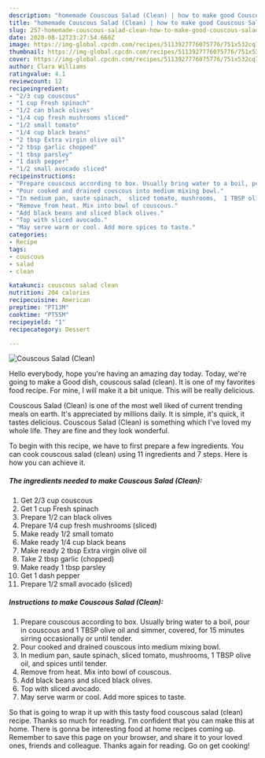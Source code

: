 ```yaml
---
description: "homemade Couscous Salad (Clean) | how to make good Couscous Salad (Clean)"
title: "homemade Couscous Salad (Clean) | how to make good Couscous Salad (Clean)"
slug: 257-homemade-couscous-salad-clean-how-to-make-good-couscous-salad-clean
date: 2020-08-12T23:27:54.660Z
image: https://img-global.cpcdn.com/recipes/5113927776075776/751x532cq70/couscous-salad-clean-recipe-main-photo.jpg
thumbnail: https://img-global.cpcdn.com/recipes/5113927776075776/751x532cq70/couscous-salad-clean-recipe-main-photo.jpg
cover: https://img-global.cpcdn.com/recipes/5113927776075776/751x532cq70/couscous-salad-clean-recipe-main-photo.jpg
author: Clara Williams
ratingvalue: 4.1
reviewcount: 12
recipeingredient:
- "2/3 cup couscous"
- "1 cup Fresh spinach"
- "1/2 can black olives"
- "1/4 cup fresh mushrooms sliced"
- "1/2 small tomato"
- "1/4 cup black beans"
- "2 tbsp Extra virgin olive oil"
- "2 tbsp garlic chopped"
- "1 tbsp parsley"
- "1 dash pepper"
- "1/2 small avocado sliced"
recipeinstructions:
- "Prepare couscous according to box. Usually bring water to a boil, pour in couscous and 1 TBSP olive oil and simmer, covered, for 15 minutes sirring occasionally or until tender."
- "Pour cooked and drained couscous into medium mixing bowl."
- "In medium pan, saute spinach,  sliced tomato, mushrooms,  1 TBSP olive oil, and spices until tender."
- "Remove from heat. Mix into bowl of couscous."
- "Add black beans and sliced black olives."
- "Top with sliced avocado."
- "May serve warm or cool. Add more spices to taste."
categories:
- Recipe
tags:
- couscous
- salad
- clean

katakunci: couscous salad clean 
nutrition: 204 calories
recipecuisine: American
preptime: "PT13M"
cooktime: "PT55M"
recipeyield: "1"
recipecategory: Dessert

---
```



![Couscous Salad (Clean)](https://img-global.cpcdn.com/recipes/5113927776075776/751x532cq70/couscous-salad-clean-recipe-main-photo.jpg)

Hello everybody, hope you're having an amazing day today. Today, we're going to make a Good dish, couscous salad (clean). It is one of my favorites food recipe. For mine, I will make it a bit unique. This will be really delicious.

Couscous Salad (Clean) is one of the most well liked of current trending meals on earth. It's appreciated by millions daily. It is simple, it's quick, it tastes delicious. Couscous Salad (Clean) is something which I've loved my whole life. They are fine and they look wonderful.




To begin with this recipe, we have to first prepare a few ingredients. You can cook couscous salad (clean) using 11 ingredients and 7 steps. Here is how you can achieve it.

<!--inarticleads1-->

##### The ingredients needed to make Couscous Salad (Clean):

1. Get 2/3 cup couscous
1. Get 1 cup Fresh spinach
1. Prepare 1/2 can black olives
1. Prepare 1/4 cup fresh mushrooms (sliced)
1. Make ready 1/2 small tomato
1. Make ready 1/4 cup black beans
1. Make ready 2 tbsp Extra virgin olive oil
1. Take 2 tbsp garlic (chopped)
1. Make ready 1 tbsp parsley
1. Get 1 dash pepper
1. Prepare 1/2 small avocado (sliced)




<!--inarticleads2-->

##### Instructions to make Couscous Salad (Clean):

1. Prepare couscous according to box. Usually bring water to a boil, pour in couscous and 1 TBSP olive oil and simmer, covered, for 15 minutes sirring occasionally or until tender.
1. Pour cooked and drained couscous into medium mixing bowl.
1. In medium pan, saute spinach,  sliced tomato, mushrooms,  1 TBSP olive oil, and spices until tender.
1. Remove from heat. Mix into bowl of couscous.
1. Add black beans and sliced black olives.
1. Top with sliced avocado.
1. May serve warm or cool. Add more spices to taste.




So that is going to wrap it up with this tasty food couscous salad (clean) recipe. Thanks so much for reading. I'm confident that you can make this at home. There is gonna be interesting food at home recipes coming up. Remember to save this page on your browser, and share it to your loved ones, friends and colleague. Thanks again for reading. Go on get cooking!
